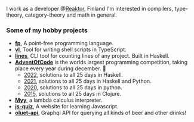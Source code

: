 I work as a developer @[Reaktor](https://www.reaktor.com/), Finland
I'm interested in compilers, type-theory, category-theory and math in general.

### Some of my hobby projects
- [**fp**](https://github.com/japiirainen/fp), A point-free programming language.
- [**vl**](https://github.com/japiirainen/vl), Tool for writing shell scripts in TypeScript.
- [**lines**](https://github.com/japiirainen/lines), CLI tool for counting lines of any project. Built in Haskell.
- [**AdventOfCode**](https://adventofcode.com/) is the worlds largest programming competition, taking place every year during december. 🎄
  - [2022](https://github.com/japiirainen/aoc-2022), solutions to all 25 days in Haskell.
  - [2021](https://github.com/japiirainen/aoc-2021), solutions to all 25 days in Haskell and Python.
  - [2020](https://github.com/japiirainen/aoc-2020), solutions to all 25 days in python.
  - [2015](https://github.com/japiirainen/aoc-2015), solutions to all 25 days in Clojure.
- [**Myy**](https://github.com/japiirainen/myy), a lambda calculus interpreter.
- [**js-quiz**](https://github.com/japiirainen/js-quiz), A website for learning Javascript.
- [**oluet-api**](https://github.com/japiirainen/go-oluet-api), Graphql API for querying all kinds of beer and other drinks!
